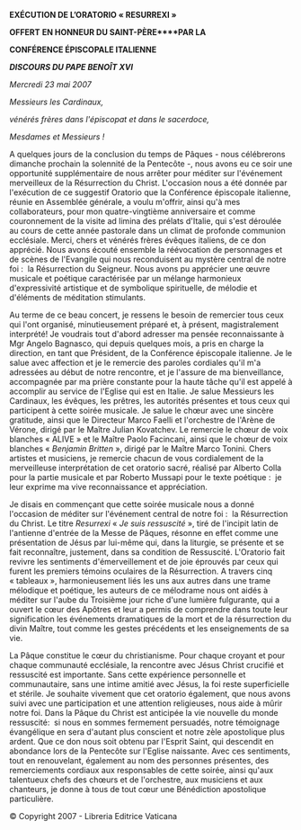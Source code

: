 **EXÉCUTION DE L’ORATORIO « RESURREXI »**

**OFFERT** **EN HONNEUR DU SAINT-PÈRE****PAR LA**

**CONFÉRENCE ÉPISCOPALE ITALIENNE**

***DISCOURS DU PAPE BENOÎT XVI***

*Mercredi 23 mai 2007*

*Messieurs les Cardinaux,*

*vénérés frères dans l'épiscopat et dans le sacerdoce,*

*Mesdames et Messieurs !*

A quelques jours de la conclusion du temps de Pâques - nous célébrerons dimanche prochain la solennité de la Pentecôte -, nous avons eu ce soir une opportunité supplémentaire de nous arrêter pour méditer sur l'événement merveilleux de la Résurrection du Christ. L'occasion nous a été donnée par l'exécution de ce suggestif Oratorio que la Conférence épiscopale italienne, réunie en Assemblée générale, a voulu m'offrir, ainsi qu'à mes collaborateurs, pour mon quatre-vingtième anniversaire et comme couronnement de la visite ad limina des prélats d'Italie, qui s'est déroulée au cours de cette année pastorale dans un climat de profonde communion ecclésiale. Merci, chers et vénérés frères évêques italiens, de ce don apprécié. Nous avons écouté ensemble la réévocation de personnages et de scènes de l'Evangile qui nous reconduisent au mystère central de notre foi :  la Résurrection du Seigneur. Nous avons pu apprécier une œuvre musicale et poétique caractérisée par un mélange harmonieux d'expressivité artistique et de symbolique spirituelle, de mélodie et d'éléments de méditation stimulants.

Au terme de ce beau concert, je ressens le besoin de remercier tous ceux qui l'ont organisé, minutieusement préparé et, à présent, magistralement interprété! Je voudrais tout d'abord adresser ma pensée reconnaissante à Mgr Angelo Bagnasco, qui depuis quelques mois, a pris en charge la direction, en tant que Président, de la Conférence épiscopale italienne. Je le salue avec affection et je le remercie des paroles cordiales qu'il m'a adressées au début de notre rencontre, et je l'assure de ma bienveillance, accompagnée par ma prière constante pour la haute tâche qu'il est appelé à accomplir au service de l'Eglise qui est en Italie. Je salue Messieurs les Cardinaux, les évêques, les prêtres, les autorités présentes et tous ceux qui participent à cette soirée musicale. Je salue le chœur avec une sincère gratitude, ainsi que le Directeur Marco Faelli et l'orchestre de l'Arène de Vérone, dirigé par le Maître Julian Kovatchev. Le remercie le chœur de voix blanches « ALIVE » et le Maître Paolo Facincani, ainsi que le chœur de voix blanches « *Benjamin Britten* », dirigé par le Maître Marco Tonini. Chers artistes et musiciens, je remercie chacun de vous cordialement de la merveilleuse interprétation de cet oratorio sacré, réalisé par Alberto Colla pour la partie musicale et par Roberto Mussapi pour le texte poétique :  je leur exprime ma vive reconnaissance et appréciation.

Je disais en commençant que cette soirée musicale nous a donné l'occasion de méditer sur l'événement central de notre foi :  la Résurrection du Christ. Le titre *Resurrexi* « *Je suis ressuscité* », tiré de l'incipit latin de l'antienne d'entrée de la Messe de Pâques, résonne en effet comme une présentation de Jésus par lui-même qui, dans la liturgie, se présente et se fait reconnaître, justement, dans sa condition de Ressuscité. L'Oratorio fait revivre les sentiments d'émerveillement et de joie éprouvés par ceux qui furent les premiers témoins oculaires de la Résurrection. A travers cinq « tableaux », harmonieusement liés les uns aux autres dans une trame mélodique et poétique, les auteurs de ce mélodrame nous ont aidés à méditer sur l'aube du Troisième jour riche d'une lumière fulgurante, qui a ouvert le cœur des Apôtres et leur a permis de comprendre dans toute leur signification les événements dramatiques de la mort et de la résurrection du divin Maître, tout comme les gestes précédents et les enseignements de sa vie.

La Pâque constitue le cœur du christianisme. Pour chaque croyant et pour chaque communauté ecclésiale, la rencontre avec Jésus Christ crucifié et ressuscité est importante. Sans cette expérience personnelle et communautaire, sans une intime amitié avec Jésus, la foi reste superficielle et stérile. Je souhaite vivement que cet oratorio également, que nous avons suivi avec une participation et une attention religieuses, nous aide à mûrir notre foi. Dans la Pâque du Christ est anticipée la vie nouvelle du monde ressuscité:  si nous en sommes fermement persuadés, notre témoignage évangélique en sera d'autant plus conscient et notre zèle apostolique plus ardent. Que ce don nous soit obtenu par l'Esprit Saint, qui descendit en abondance lors de la Pentecôte sur l'Eglise naissante. Avec ces sentiments, tout en renouvelant, également au nom des personnes présentes, des remerciements cordiaux aux responsables de cette soirée, ainsi qu'aux talentueux chefs des chœurs et de l'orchestre, aux musiciens et aux chanteurs, je donne à tous de tout cœur une Bénédiction apostolique particulière.

© Copyright 2007 - Libreria Editrice Vaticana